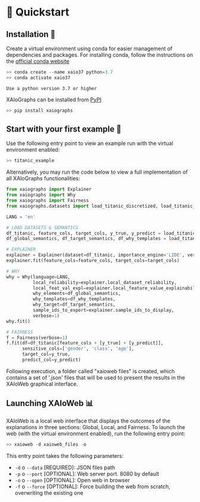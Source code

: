# 🚀 Quickstart

## Installation 🔨 

Create a virtual environment using conda for easier management of dependencies and packages. 
For installing conda, follow the instructions on the [official conda website](https://docs.conda.io/projects/conda/en/latest/user-guide/install/)

```python
>> conda create --name xaio37 python=3.7
>> conda activate xaio37
```

```{warning} 
Use a python version 3.7 or higher
```

XAIoGraphs can be installed from [PyPI](https://pypi.org/project/xaiographs/)

```python
>> pip install xaiographs
```

## Start with your first example 📝

Use the following entry point to view an example run with the virtual environment enabled:

```python
>> titanic_example
```

Alternatively, you may run the code below to view a full implementation of all XAIoGraphs functionalities:

```python
from xaiographs import Explainer
from xaiographs import Why
from xaiographs import Fairness
from xaiographs.datasets import load_titanic_discretized, load_titanic_why

LANG = 'en'

# LOAD DATASETS & SEMANTICS
df_titanic, feature_cols, target_cols, y_true, y_predict = load_titanic_discretized()
df_global_semantics, df_target_semantics, df_why_templates = load_titanic_why(language=LANG)

# EXPLAINER
explainer = Explainer(dataset=df_titanic, importance_engine='LIDE', verbose=1)
explainer.fit(feature_cols=feature_cols, target_cols=target_cols)

# WHY
why = Why(language=LANG,
          local_reliability=explainer.local_dataset_reliability,
          local_feat_val_expl=explainer.local_feature_value_explainability,
          why_elements=df_global_semantics,
          why_templates=df_why_templates,
          why_target=df_target_semantics,
          sample_ids_to_export=explainer.sample_ids_to_display,
          verbose=1)
why.fit()

# FAIRNESS
f = Fairness(verbose=1)
f.fit(df=df_titanic[feature_cols + [y_true] + [y_predict]],
      sensitive_cols=['gender', 'class', 'age'],
      target_col=y_true,
      predict_col=y_predict)
```

Following execution, a folder called "xaioweb files" is created, which contains a set of '.json' files that will 
be used to present the results in the XAIoWeb graphical interface.

## Launching XAIoWeb 📊

XAIoWeb is a local web interface that displays the outcomes of the explanations in three sections: Global, Local, 
and Fairness. To launch the web (with the virtual environment enabled), run the following entry point:

```python
>> xaioweb -d xaioweb_files -o
```

This entry point takes the following parameters:

- `-d` o `--data` [REQUIRED]: JSON files path
- `-p` o `--port` [OPTIONAL]: Web server port. 8080 by default
- `-o` o `--open` [OPTIONAL]: Open web in browser
- `-f` o `--force` [OPTIONAL]: Force building the web from scratch, overwriting the existing one
